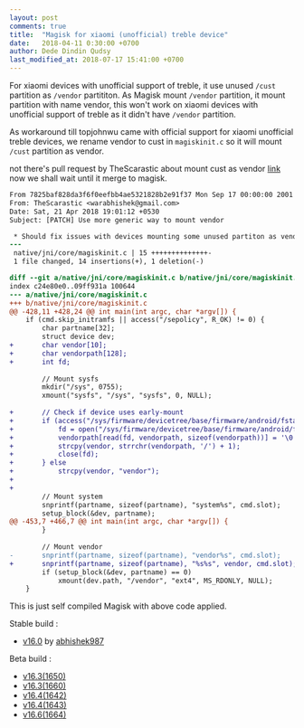 ```yaml
---
layout: post
comments: true
title:  "Magisk for xiaomi (unofficial) treble device"
date:   2018-04-11 0:30:00 +0700
author: Dede Dindin Qudsy
last_modified_at: 2018-07-17 15:41:00 +0700
---
```

For xiaomi devices with unofficial support of treble, it use unused `/cust` partition as `/vendor` partititon. As Magisk mount `/vendor` partition, it mount partition with name vendor, this won't work on xiaomi devices with unofficial support of treble as it didn't have `/vendor` partition.

As workaround till topjohnwu came with official support for xiaomi unofficial treble devices, we rename vendor to cust in `magiskinit.c` so it will mount `/cust` partition as vendor.

not there's pull request by TheScarastic about mount cust as vendor [link](https://github.com/topjohnwu/Magisk/pull/373/) now we shall wait until it merge to magisk.

```diff
From 7825baf828da3f6f0eefbb4ae5321828b2e91f37 Mon Sep 17 00:00:00 2001
From: TheScarastic <warabhishek@gmail.com>
Date: Sat, 21 Apr 2018 19:01:12 +0530
Subject: [PATCH] Use more generic way to mount vendor

 * Should fix issues with devices mounting some unused partiton as vendor
---
 native/jni/core/magiskinit.c | 15 ++++++++++++++-
 1 file changed, 14 insertions(+), 1 deletion(-)

diff --git a/native/jni/core/magiskinit.c b/native/jni/core/magiskinit.c
index c24e80e0..09ff931a 100644
--- a/native/jni/core/magiskinit.c
+++ b/native/jni/core/magiskinit.c
@@ -428,11 +428,24 @@ int main(int argc, char *argv[]) {
 	if (cmd.skip_initramfs || access("/sepolicy", R_OK) != 0) {
 		char partname[32];
 		struct device dev;
+		char vendor[10];
+		char vendorpath[128];
+		int fd;
 
 		// Mount sysfs
 		mkdir("/sys", 0755);
 		xmount("sysfs", "/sys", "sysfs", 0, NULL);
 
+		// Check if device uses early-mount
+		if (access("/sys/firmware/devicetree/base/firmware/android/fstab/vendor/dev", R_OK) == 0) {
+			fd = open("/sys/firmware/devicetree/base/firmware/android/fstab/vendor/dev", O_RDONLY | O_CLOEXEC);
+			vendorpath[read(fd, vendorpath, sizeof(vendorpath))] = '\0';
+			strcpy(vendor, strrchr(vendorpath, '/') + 1);
+			close(fd);
+		} else
+			strcpy(vendor, "vendor");
+
+
 		// Mount system
 		snprintf(partname, sizeof(partname), "system%s", cmd.slot);
 		setup_block(&dev, partname);
@@ -453,7 +466,7 @@ int main(int argc, char *argv[]) {
 		}
 
 		// Mount vendor
-		snprintf(partname, sizeof(partname), "vendor%s", cmd.slot);
+		snprintf(partname, sizeof(partname), "%s%s", vendor, cmd.slot);
 		if (setup_block(&dev, partname) == 0)
 			xmount(dev.path, "/vendor", "ext4", MS_RDONLY, NULL);
 	}
```

This is just self compiled Magisk with above code applied.

Stable build :
 - [v16.0](https://drive.google.com/a/my.smccd.edu/uc?id=1zb_2Z4S2x5291ZXtfMhcNI01u2UDDKrR&export=download) by [abhishek987](https://forum.xda-developers.com/member.php?u=6070905)

Beta build :
 - [v16.3(1650)](https://www.dropbox.com/s/c0pkqvdwjikypke/Magisk-v16.3-cust.zip?dl=0)
 - [v16.3(1660)](https://www.dropbox.com/s/mwv04ge2br19knc/Magisk-v16.3%281660%29.zip?dl=0)
 - [v16.4(1642)](https://www.dropbox.com/s/2hua5u3zhgm1rqo/Magisk-v16.4.zip?dl=0)
 - [v16.4(1643)](https://www.dropbox.com/s/1uzzvljurqzz8pt/Magisk-v16.4%281643%29.zip?dl=0)
 - [v16.6(1664)](https://www.androidfilehost.com/?fid=5862345805528050384)
